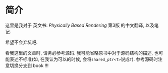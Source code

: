 # 简介

这里是我对于 英文书: *Physically Based Rendering* 第3版 的中文翻译, 以及笔记.

希望不会弃坑吧.

看我这里的文章时, 请务必参考源码.
我可能省略原书中对于源码结构的描述, 也可能表述不标准(如, 在我认为可以的时候, 会将`shared_ptr<T>`说成`T`).
参考源码时注意切换分支到 book !!!
